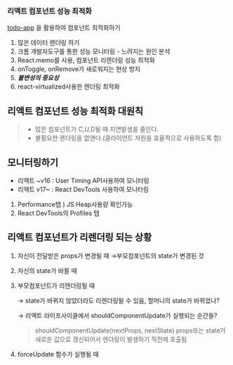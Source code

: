 ### 리액트 컴포넌트 성능 최적화
[todo-app](https://github.com/YINAKIM/react03-todo-app) 을 활용하여 컴포넌트 최적화하기

1. 많은 데이터 렌더링 하기   
2. 크롬 개발자도구를 통한 성능 모니터링 - 느려지는 원인 분석
3. React.memo를 사용, 컴포넌트 리렌더링 성능 최적화
4. onToggle, onRemove가 새로워지는 현상 방지
5. ***불변성의 중요성***
6. react-virtualized사용한 렌더링 최적화


## 리액트 컴포넌트 성능 최적화 대원칙
>* 많은 컴포넌트가 C,U,D될 때 지연발생을 줄인다.
>* 불필요한 렌더링을 없앤다.(클라이언트 자원을 효율적으로 사용하도록 함)


## 모니터링하기 
- 리액트 ~v16 : User Timing API사용하여 모니터링
- 리액트 v17~ : React DevTools 사용하여 모니터링

1. Performance탭 ) JS Heap사용량 확인가능
2. React DevTools의 Profiles 탭 

## 리액트 컴포넌트가 리렌더링 되는 상황
1. 자신이 전달받은 props가 변경될 때 →부모컴포넌트의 state가 변경된 것
2. 자신의 state가 바뀔 때
3. 부모컴포넌트가 리렌더링될 때

   → state가 바뀌지 않았더라도 리렌더링될 수 있음, 할머니의 state가 바뀌었나?

   → 리액트 라이프사이클에서 shouldComponentUpdate가 실행되는 순간들?
   >shouldComponentUpdate(nextProps, nextState)
   props또는 state가 새로운 값으로 갱신되어서 렌더링이 발생하기 직전에 호출됨


4. forceUpdate 함수가 실행될 때